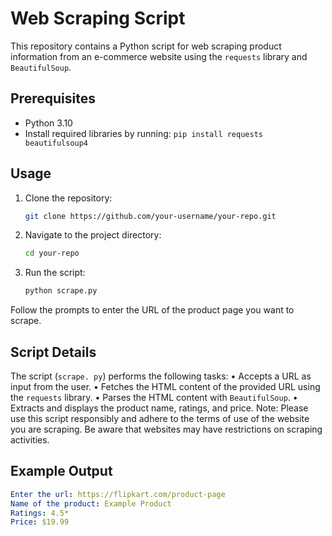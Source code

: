 # Web Scraping Script

This repository contains a Python script for web scraping product information from an e-commerce website using the `requests` library and `BeautifulSoup`.

## Prerequisites

- Python 3.10
- Install required libraries by running: `pip install requests beautifulsoup4`

## Usage

1. Clone the repository:
   ```bash
   git clone https://github.com/your-username/your-repo.git
2. Navigate to the project directory:
    ```bash
    cd your-repo
3. Run the script:
   ```bash
   python scrape.py
  Follow the prompts to enter the URL of the product page you want to scrape.

## Script Details
The script (`scrape. py`) performs the following tasks:
  • Accepts a URL as input from the user.
  • Fetches the HTML content of the provided URL using the `requests` library.
  • Parses the HTML content with `BeautifulSoup`.
  • Extracts and displays the product name, ratings, and price.
Note: Please use this script responsibly and adhere to the terms of use of the website you
are scraping. Be aware that websites may have restrictions on scraping activities.

## Example Output
   ```yaml
   Enter the url: https://flipkart.com/product-page
   Name of the product: Example Product
   Ratings: 4.5*
   Price: $19.99

